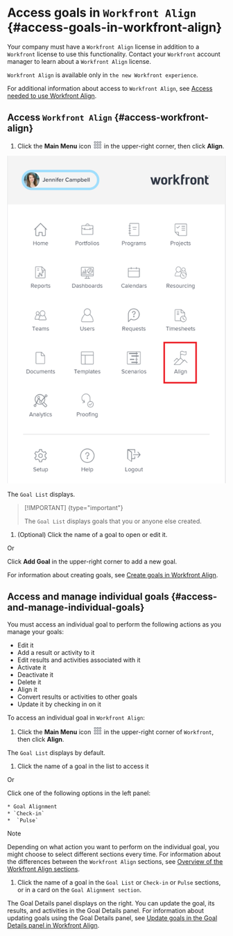 



# Access goals in `Workfront Align` {#access-goals-in-workfront-align}


Your company must have a `Workfront Align` license in addition to a `Workfront` license to use this functionality. Contact your `Workfront` account manager to learn about a `Workfront Align` license. 


`Workfront Align` is available only in `the new Workfront experience`. 


For additional information about access to `Workfront Align`, see [Access needed to use Workfront Align](access-needed-for-wf-align.md).


## Access `Workfront Align` {#access-workfront-align}




1.   Click the **Main Menu** icon ![](assets/main-menu-icon.png) in the upper-right corner, then click **Align**. 


   ![](assets/main-menu-align-icon-highlighted-600x899.png)




   The `Goal List` displays. 


   >[!IMPORTANT] {type="important"}
   >
   >The `Goal List` displays goals that you or anyone else created. 



1.  (Optional) Click the name of a goal to open or edit it. 


   Or


   Click **Add Goal** in the upper-right corner to add a new goal. 


   For information about creating goals, see [Create goals in Workfront Align](create-goals.md). 





## Access and manage individual goals {#access-and-manage-individual-goals}

You must access an individual goal to perform the following actions as you manage your goals:



* Edit it
* Add a result or activity to it
* Edit results and activities associated with it
* Activate it
* Deactivate it
* Delete it
* Align it
* Convert results or activities to other goals
* Update it by checking in on it


To access an individual goal in `Workfront Align`:



1.  Click the **Main Menu** icon ![](assets/main-menu-icon.png) in the upper-right corner of `Workfront`, then click **Align**. 


   The `Goal List` displays by default. 

1.  Click the name of a goal in the list to access it


   Or


   Click one of the following options in the left panel:

    
    
    * Goal Alignment
    * `Check-in` 
    *  `Pulse` 
    
    


   >[!NOTE]
   >
   >Depending on what action you want to perform on the individual goal, you might choose to select different sections every time. For information about the differences between the `Workfront Align` sections, see [Overview of the Workfront Align sections](overview-of-wf-align-sections.md). 



1.  Click the name of a goal in the `Goal List` or `Check-in` or `Pulse` sections, or in a card on the `Goal Alignment section`.&nbsp;


   The Goal Details panel displays on the right. You can update the goal, its results, and activities in the Goal Details panel. For information about updating goals using the Goal&nbsp;Details panel, see [Update goals in the Goal Details panel in Workfront Align](update-goals-in-goal-details-panel.md).



